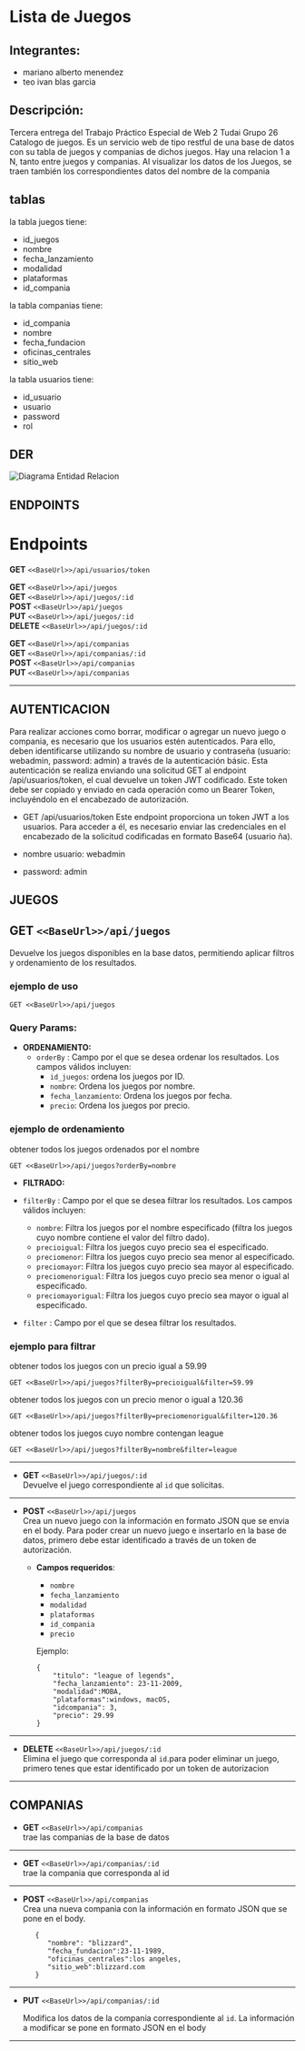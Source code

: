 # Lista de Juegos

## Integrantes:
* mariano alberto menendez
* teo ivan blas garcia


## Descripción:
Tercera entrega del Trabajo Práctico Especial de Web 2 Tudai Grupo 26 Catalogo de juegos. Es un servicio web de tipo restful de una base de datos con su tabla de juegos y companias de dichos juegos. Hay una relacion 1 a N, tanto entre juegos y companias. 
Al visualizar los datos de los Juegos, se traen también los correspondientes datos del nombre de la compania 


## tablas

la tabla juegos tiene:
* id_juegos
* nombre
* fecha_lanzamiento
* modalidad
* plataformas
* id_compania

la tabla companias tiene:
* id_compania
* nombre
* fecha_fundacion
* oficinas_centrales
* sitio_web

la tabla usuarios tiene:
* id_usuario
* usuario
* password
* rol

## DER
![Diagrama Entidad Relacion](/db_juegos.png)

## ENDPOINTS

#  Endpoints
  **GET** `<<BaseUrl>>/api/usuarios/token`

  **GET** `<<BaseUrl>>/api/juegos`  
  **GET** `<<BaseUrl>>/api/juegos/:id`  
  **POST** `<<BaseUrl>>/api/juegos`  
  **PUT** `<<BaseUrl>>/api/juegos/:id`  
  **DELETE** `<<BaseUrl>>/api/juegos/:id`

  **GET** `<<BaseUrl>>/api/companias`  
  **GET** `<<BaseUrl>>/api/companias/:id`  
  **POST** `<<BaseUrl>>/api/companias`  
  **PUT** `<<BaseUrl>>/api/companias`  

  ---


## AUTENTICACION

Para realizar acciones como borrar, modificar o agregar un nuevo juego o compania, es necesario que los usuarios estén autenticados. Para ello, deben identificarse utilizando su nombre de usuario y contraseña (usuario: webadmin, password: admin) a través de la autenticación básic. Esta autenticación se realiza enviando una solicitud GET al endpoint /api/usuarios/token, el cual devuelve un token JWT codificado. Este token debe ser copiado y enviado en cada operación como un Bearer Token, incluyéndolo en el encabezado de autorización.

* GET /api/usuarios/token
Este endpoint proporciona un token JWT a los usuarios. Para acceder a él, es necesario enviar las credenciales en el encabezado de la solicitud codificadas en formato Base64 (usuario
ña).

* nombre usuario: webadmin
* password: admin

## JUEGOS

## GET `<<BaseUrl>>/api/juegos`
Devuelve los juegos disponibles en la base datos, permitiendo aplicar filtros y ordenamiento de los resultados.

### ejemplo de uso

```
GET <<BaseUrl>>/api/juegos
```


### Query Params:

- **ORDENAMIENTO:**
  - `orderBy` : Campo por el que se desea ordenar los resultados. Los campos válidos incluyen:
    - `id_juegos`: ordena los juegos por ID.
    - `nombre`: Ordena los juegos por nombre.
    - `fecha_lanzamiento`: Ordena los juegos por fecha.
    - `precio`: Ordena los juegos por precio.

### ejemplo de ordenamiento

obtener todos los juegos ordenados por el nombre 
```
GET <<BaseUrl>>/api/juegos?orderBy=nombre
```

- **FILTRADO:**
 - `filterBy` : Campo por el que se desea filtrar los resultados. Los campos válidos incluyen:
    - `nombre`: Filtra los juegos por el nombre especificado (filtra los juegos cuyo nombre contiene el valor del filtro dado).
    - `precioigual`: Filtra los juegos cuyo precio sea el especificado.
    - `preciomenor`: Filtra los juegos cuyo precio sea menor al especificado.
    - `preciomayor`: Filtra los juegos cuyo precio sea mayor al especificado.
    - `preciomenorigual`: Filtra los juegos cuyo precio sea menor o igual al especificado.
    - `preciomayorigual`: Filtra los juegos cuyo precio sea mayor o igual al especificado.

- `filter` : Campo por el que se desea filtrar los resultados.

### ejemplo para filtrar

obtener todos los juegos con un precio igual a 59.99
```
GET <<BaseUrl>>/api/juegos?filterBy=precioigual&filter=59.99
```
obtener todos los juegos con un precio menor o igual a 120.36
```
GET <<BaseUrl>>/api/juegos?filterBy=preciomenorigual&filter=120.36
```
obtener todos los juegos cuyo nombre contengan league
```
GET <<BaseUrl>>/api/juegos?filterBy=nombre&filter=league
```

---

- **GET** `<<BaseUrl>>/api/juegos/:id`  
  Devuelve el juego correspondiente al `id` que solicitas.

---

- **POST** `<<BaseUrl>>/api/juegos`  
  Crea un nuevo juego con la información en formato JSON que se envia en el body. Para poder crear un nuevo juego e insertarlo en la base de datos, primero debe estar identificado a través de un token de autorización.

  - **Campos requeridos**:  
    - `nombre`
    - `fecha_lanzamiento`
    - `modalidad`
    - `plataformas`
    - `id_compania`
    - `precio`

    Ejemplo:
    ```
    {  
        "titulo": "league of legends",
        "fecha_lanzamiento": 23-11-2009,
        "modalidad":MOBA,
        "plataformas":windows, macOS,  
        "idcompania": 3,    
        "precio": 29.99  
    }
 	```

---

- **DELETE** `<<BaseUrl>>/api/juegos/:id`  
  Elimina el juego que corresponda al `id`.para poder eliminar un juego, primero tenes que estar identificado por un token de autorizacion


---


## COMPANIAS

- **GET** `<<BaseUrl>>/api/companias`  
  trae las companias de la base de datos

---

- **GET** `<<BaseUrl>>/api/companias/:id`  
  trae la compania que corresponda al id

---

- **POST** `<<BaseUrl>>/api/companias`  
  Crea una nueva compania con la información en formato JSON que se pone en el body.
  
  ```
     {  
        "nombre": "blizzard",
        "fecha_fundacion":23-11-1989,
        "oficinas_centrales":los angeles,
        "sitio_web":blizzard.com  
     }  
  ```
---

- **PUT** `<<BaseUrl>>/api/companias/:id`  

  Modifica los datos de la compania correspondiente al `id`. La información a modificar se pone en formato JSON en el body

  
---


